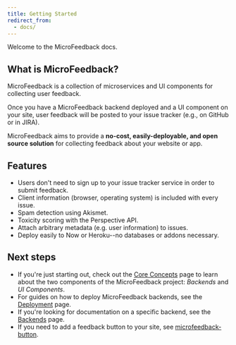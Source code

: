 ```yaml
---
title: Getting Started
redirect_from:
  - docs/
---
```


Welcome to the MicroFeedback docs.

## What is MicroFeedback?

MicroFeedback is a collection of microservices and UI components for
collecting user feedback.

Once you have a MicroFeedback backend deployed and a UI component on your site, user feedback
will be posted to your issue tracker (e.g., on GitHub or in JIRA).

MicroFeedback aims to provide a **no-cost, easily-deployable, and open
source solution** for collecting feedback about your website or app.

## Features

* Users don't need to sign up to your issue tracker service in order to submit feedback.
* Client information (browser, operating system) is included with every issue.
* Spam detection using Akismet.
* Toxicity scoring with the Perspective API.
* Attach arbitrary metadata (e.g. user information) to issues.
* Deploy easily to Now or Heroku--no databases or addons necessary.

## Next steps

- If you're just starting out, check out the [Core Concepts](/getting-started/core-concepts) page to learn about the two components
of the MicroFeedback project: *Backends* and *UI Components*.
- For guides on how to deploy MicroFeedback backends, see the
[Deployment](/getting-started/deployment) page.
- If you're looking for documentation on a specific backend, see the
[Backends](/backends/) page.
- If you need to add a feedback button to your site, see [microfeedback-button](/ui-components/microfeedback-button).
